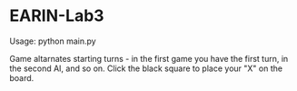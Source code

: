 # EARIN-Lab3
 
Usage: python main.py

Game altarnates starting turns - in the first game you have the first turn, in the second AI, and so on.
Click the black square to place your "X" on the board.
